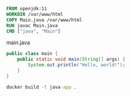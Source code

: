 ```Dockerfile
FROM openjdk:11
WORKDIR /var/www/html
COPY Main.java /var/www/html
RUN javac Main.java
CMD ["java", "Main"]
```

main.java 

```java
public class main {
    public static void main(String[] args) {
        System.out.println("Hello, world!");
    }
}
```

```cmd
docker build -t java-app .
```

